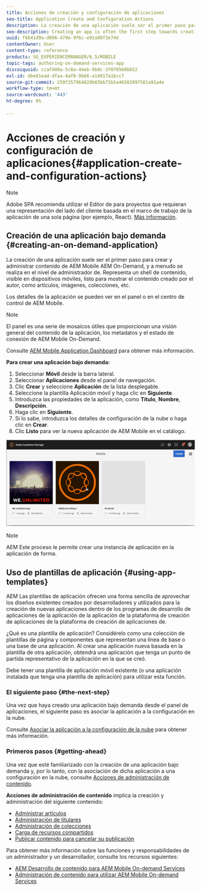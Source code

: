 ```yaml
---
title: Acciones de creación y configuración de aplicaciones
seo-title: Application Create and Configuration Actions
description: La creación de una aplicación suele ser el primer paso para crear y administrar contenido de AEM Mobile On-Demand. Siga esta página para obtener más información.
seo-description: Creating an app is often the first step towards creating and managing AEM Mobile On-Demand content. Follow this page to learn more.
uuid: f6b41d9a-d896-479e-9f6c-e91a88f3e74d
contentOwner: User
content-type: reference
products: SG_EXPERIENCEMANAGER/6.5/MOBILE
topic-tags: authoring-on-demand-services-app
discoiquuid: ccafd49a-5c8a-44eb-9b0c-37070560bb52
exl-id: dbe81ead-dfaa-4af0-9b66-a14917a1bcc7
source-git-commit: 259f257964829b65bb71b5a46583997581a91a4e
workflow-type: tm+mt
source-wordcount: '443'
ht-degree: 0%

---
```


# Acciones de creación y configuración de aplicaciones{#application-create-and-configuration-actions}

>[!NOTE]
>
>Adobe SPA recomienda utilizar el Editor de para proyectos que requieran una representación del lado del cliente basada en el marco de trabajo de la aplicación de una sola página (por ejemplo, React). [Más información](/help/sites-developing/spa-overview.md).

## Creación de una aplicación bajo demanda {#creating-an-on-demand-application}

La creación de una aplicación suele ser el primer paso para crear y administrar contenido de AEM Mobile AEM On-Demand, y a menudo se realiza en el nivel de administrador de. Representa un shell de contenido, visible en dispositivos móviles, listo para mostrar el contenido creado por el autor, como artículos, imágenes, colecciones, etc.

Los detalles de la aplicación se pueden ver en el panel o en el centro de control de AEM Mobile.

>[!NOTE]
>
>El panel es una serie de mosaicos útiles que proporcionan una visión general del contenido de la aplicación, los metadatos y el estado de conexión de AEM Mobile On-Demand.
>
>Consulte [AEM Mobile Application Dashboard](/help/mobile/mobile-apps-ondemand-application-dashboard.md) para obtener más información.

**Para crear una aplicación bajo demanda:**

1. Seleccionar **Móvil** desde la barra lateral.
1. Seleccionar **Aplicaciones** desde el panel de navegación.
1. Clic **Crear** y seleccione **Aplicación** de la lista desplegable.
1. Seleccione la plantilla Aplicación móvil y haga clic en **Siguiente**.
1. Introduzca las propiedades de la aplicación, como **Título**, **Nombre**, **Descripción**.
1. Haga clic en **Siguiente**.
1. Si lo sabe, introduzca los detalles de configuración de la nube o haga clic en **Crear**.
1. Clic **Listo** para ver la nueva aplicación de AEM Mobile en el catálogo.

![chlimage_1](assets/chlimage_1.gif)

>[!NOTE]
>
>AEM Este proceso le permite crear una instancia de aplicación en la aplicación de forma.

## Uso de plantillas de aplicación {#using-app-templates}

AEM Las plantillas de aplicación ofrecen una forma sencilla de aprovechar los diseños existentes creados por desarrolladores y utilizados para la creación de nuevas aplicaciones dentro de los programas de desarrollo de aplicaciones de la aplicación de la aplicación de la plataforma de creación de aplicaciones de la plataforma de creación de aplicaciones de.

¿Qué es una plantilla de aplicación? Considérelo como una colección de plantillas de página y componentes que representan una línea de base o una base de una aplicación.
Al crear una aplicación nueva basada en la plantilla de otra aplicación, obtendrá una aplicación que tenga un punto de partida representativo de la aplicación en la que se creó.

Debe tener una plantilla de aplicación móvil existente (o una aplicación instalada que tenga una plantilla de aplicación) para utilizar esta función.

### El siguiente paso {#the-next-step}

Una vez que haya creado una aplicación bajo demanda desde el panel de aplicaciones, el siguiente paso es asociar la aplicación a la configuración en la nube.

Consulte [Asociar la aplicación a la configuración de la nube](/help/mobile/mobile-on-demand-associating-an-on-demand-app-to-cloud-configuration.md) para obtener más información.

### Primeros pasos {#getting-ahead}

Una vez que esté familiarizado con la creación de una aplicación bajo demanda y, por lo tanto, con la asociación de dicha aplicación a una configuración en la nube, consulte [Acciones de administración de contenido](/help/mobile/mobile-apps-ondemand-manage-content-ondemand.md).

**Acciones de administración de contenido** implica la creación y administración del siguiente contenido:

* [Administrar artículos](/help/mobile/mobile-on-demand-managing-articles.md)
* [Administración de titulares](/help/mobile/mobile-on-demand-managing-banners.md)
* [Administración de colecciones](/help/mobile/mobile-on-demand-managing-collections.md)
* [Carga de recursos compartidos](/help/mobile/mobile-on-demand-shared-resources.md)
* [Publicar contenido para cancelar su publicación](/help/mobile/mobile-on-demand-publishing-unpublishing.md)

Para obtener más información sobre las funciones y responsabilidades de un administrador y un desarrollador, consulte los recursos siguientes:

* [AEM Desarrollo de contenido para AEM Mobile On-demand Services](/help/mobile/aem-mobile-on-demand.md)
* [Administración de contenido para utilizar AEM Mobile On-demand Services](/help/mobile/aem-mobile.md)
